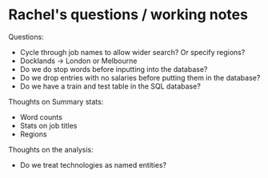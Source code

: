 # Rachel's questions / working notes


Questions:
 - Cycle through job names to allow wider search? Or specify regions?
 - Docklands ->  London or Melbourne
 - Do we do stop words before inputting into the database?
 - Do we drop entries with no salaries before putting them in the database?
 - Do we have a train and test table in the SQL database?
 

Thoughts on Summary stats:
 - Word counts
 - Stats on job titles
 - Regions
 
Thoughts on the analysis:

 - Do we treat technologies as named entities?
 
